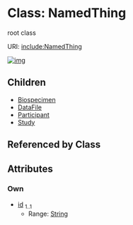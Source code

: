 
# Class: NamedThing


root class

URI: [include:NamedThing](https://w3id.org/include/NamedThing)


[![img](https://yuml.me/diagram/nofunky;dir:TB/class/[Study],[Participant],[NamedThing&#124;id:string]^-[Study],[NamedThing]^-[Participant],[NamedThing]^-[DataFile],[NamedThing]^-[Biospecimen],[DataFile],[Biospecimen])](https://yuml.me/diagram/nofunky;dir:TB/class/[Study],[Participant],[NamedThing&#124;id:string]^-[Study],[NamedThing]^-[Participant],[NamedThing]^-[DataFile],[NamedThing]^-[Biospecimen],[DataFile],[Biospecimen])

## Children

 * [Biospecimen](Biospecimen.md)
 * [DataFile](DataFile.md)
 * [Participant](Participant.md)
 * [Study](Study.md)

## Referenced by Class


## Attributes


### Own

 * [id](id.md)  <sub>1..1</sub>
     * Range: [String](types/String.md)
